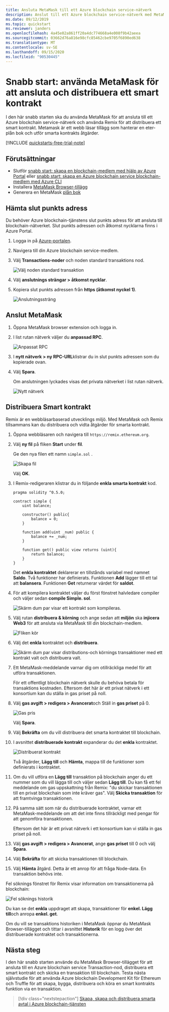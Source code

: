 ```yaml
---
title: Ansluta MetaMask till ett Azure blockchain service-nätverk
description: Anslut till ett Azure blockchain service-nätverk med MetaMask och distribuera ett smart kontrakt.
ms.date: 09/12/2019
ms.topic: quickstart
ms.reviewer: janders
ms.openlocfilehash: 4a45e02a861ff20a4dc774668a4e008f9b42aeea
ms.sourcegitcommit: 03662d76a816e98cfc85462cbe9705f6890ed638
ms.translationtype: MT
ms.contentlocale: sv-SE
ms.lasthandoff: 09/15/2020
ms.locfileid: "90530445"
---
```

# <a name="quickstart-use-metamask-to-connect-and-deploy-a-smart-contract"></a>Snabb start: använda MetaMask för att ansluta och distribuera ett smart kontrakt

I den här snabb starten ska du använda MetaMask för att ansluta till ett Azure blockchain service-nätverk och använda Remix för att distribuera ett smart kontrakt. Metamask är ett webb läsar tillägg som hanterar en eter-plån bok och utför smarta kontrakts åtgärder.

[!INCLUDE [quickstarts-free-trial-note](../../../includes/quickstarts-free-trial-note.md)]

## <a name="prerequisites"></a>Förutsättningar

* Slutför [snabb start: skapa en blockchain-medlem med hjälp av Azure Portal](create-member.md) eller [snabb start: skapa en Azure blockchain service blockchain-medlem med Azure CLI](create-member-cli.md)
* Installera [MetaMask Browser-tillägg](https://metamask.io)
* Generera en MetaMask [plån bok](https://metamask.zendesk.com/hc/en-us/articles/360015488971-New-to-MetaMask-Learn-How-to-Setup-MetaMask-the-First-Time)

## <a name="get-endpoint-address"></a>Hämta slut punkts adress

Du behöver Azure blockchain-tjänstens slut punkts adress för att ansluta till blockchain-nätverket. Slut punkts adressen och åtkomst nycklarna finns i Azure Portal.

1. Logga in på [Azure-portalen](https://portal.azure.com).
1. Navigera till din Azure blockchain service-medlem.
1. Välj **Transactions-noder** och noden standard transaktions nod.

    ![Välj noden standard transaktion](./media/connect-metamask/transaction-nodes.png)

1. Välj **anslutnings strängar > åtkomst nycklar**.
1. Kopiera slut punkts adressen från **https (åtkomst nyckel 1)**.

    ![Anslutningssträng](./media/connect-metamask/connection-string.png)

## <a name="connect-metamask"></a>Anslut MetaMask

1. Öppna MetaMask browser extension och logga in.
1. I list rutan nätverk väljer du  **anpassad RPC**.

    ![Anpassat RPC](./media/connect-metamask/custom-rpc.png)

1. I **nytt nätverk > ny RPC-URL**klistrar du in slut punkts adressen som du kopierade ovan.
1. Välj **Spara**.

    Om anslutningen lyckades visas det privata nätverket i list rutan nätverk.

    ![Nytt nätverk](./media/connect-metamask/new-network.png)

## <a name="deploy-smart-contract"></a>Distribuera Smart kontrakt

Remix är en webbläsarbaserad utvecklings miljö. Med MetaMask och Remix tillsammans kan du distribuera och vidta åtgärder för smarta kontrakt.

1. Öppna webbläsaren och navigera till `https://remix.ethereum.org`.
1. Välj **ny fil** på fliken **Start** under **fil**.

    Ge den nya filen ett namn `simple.sol` .

    ![Skapa fil](./media/connect-metamask/create-file.png)

    Välj **OK**.
1. I Remix-redigeraren klistrar du in följande **enkla smarta kontrakt** kod.

    ```solidity
    pragma solidity ^0.5.0;
             
    contract simple {
        uint balance;
                 
        constructor() public{
            balance = 0;
        }
                 
        function add(uint _num) public {
            balance += _num;
        }
                 
        function get() public view returns (uint){
            return balance;
        }
    }
    ```

    Det **enkla kontraktet** deklarerar en tillstånds variabel med namnet **Saldo**. Två funktioner har definierats. Funktionen **Add** lägger till ett tal att **balansera**. Funktionen **Get** returnerar värdet för **saldot**.
1. För att kompilera kontraktet väljer du först fönstret halvledare compiler och väljer sedan  **compile Simple. sol**.

    ![Skärm dum par visar ett kontrakt som kompileras.](./media/connect-metamask/compile.png)

1. Välj rutan **distribuera & körning** och ange sedan att **miljön** ska **injicera Web3** för att ansluta via MetaMask till din blockchain-medlem.

    ![Fliken kör](./media/connect-metamask/injected-web3.png)

1. Välj det **enkla** kontraktet och **distribuera**.

    ![Skärm dum par visar distributions-och körnings transaktioner med ett kontrakt valt och distribuera valt.](./media/connect-metamask/deploy.png)


1. Ett MetaMask-meddelande varnar dig om otillräckliga medel för att utföra transaktionen.

    För ett offentligt blockchain nätverk skulle du behöva betala för transaktions kostnaden. Eftersom det här är ett privat nätverk i ett konsortium kan du ställa in gas priset på noll.

1.  Välj **gas avgift > redigera > Avancerat**och Ställ in **gas priset** på 0.

    ![Gas pris](./media/connect-metamask/gas-price.png)

    Välj **Spara**.

1. Välj **Bekräfta** om du vill distribuera det smarta kontraktet till blockchain.
1. I avsnittet **distribuerade kontrakt** expanderar du det **enkla** kontraktet.

    ![Distribuerat kontrakt](./media/connect-metamask/deployed-contract.png)

    Två åtgärder, **Lägg till** och **Hämta**, mappa till de funktioner som definierats i kontraktet.

1. Om du vill utföra en **Lägg till** transaktion på blockchain anger du ett nummer som du vill lägga till och väljer sedan **Lägg till**. Du kan få ett fel meddelande om gas uppskattning från Remix: "du skickar transaktionen till en privat blockchain som inte kräver gas". Välj **Skicka transaktion** för att framtvinga transaktionen.
1. På samma sätt som när du distribuerade kontraktet, varnar ett MetaMask-meddelande om att det inte finns tillräckligt med pengar för att genomföra transaktionen.

    Eftersom det här är ett privat nätverk i ett konsortium kan vi ställa in gas priset på noll.

1. Välj **gas avgift > redigera > Avancerat**, ange **gas priset** till 0 och välj **Spara**.
1. Välj **Bekräfta** för att skicka transaktionen till blockchain.
1. Välj **Hämta** åtgärd. Detta är ett anrop för att fråga Node-data. En transaktion behövs inte.

Fel söknings fönstret för Remix visar information om transaktionerna på blockchain:

![Fel söknings historik](./media/connect-metamask/debug.png)

Du kan se det **enkla** uppdraget att skapa, transaktioner för **enkel. Lägg till**och anropa **enkel. get**.

Om du vill se transaktions historiken i MetaMask öppnar du MetaMask Browser-tillägget och tittar i avsnittet **Historik** för en logg över det distribuerade kontraktet och transaktionerna.

## <a name="next-steps"></a>Nästa steg

I den här snabb starten använde du MetaMask Browser-tillägget för att ansluta till en Azure blockchain service Transaction-nod, distribuera ett smart kontrakt och skicka en transaktion till blockchain. Testa nästa självstudie för att använda Azure blockchain Development Kit för Ethereum och Truffle för att skapa, bygga, distribuera och köra en smart kontrakts funktion via en transaktion.

> [!div class="nextstepaction"]
> [Skapa, skapa och distribuera smarta avtal i Azure blockchain-tjänsten](send-transaction.md)